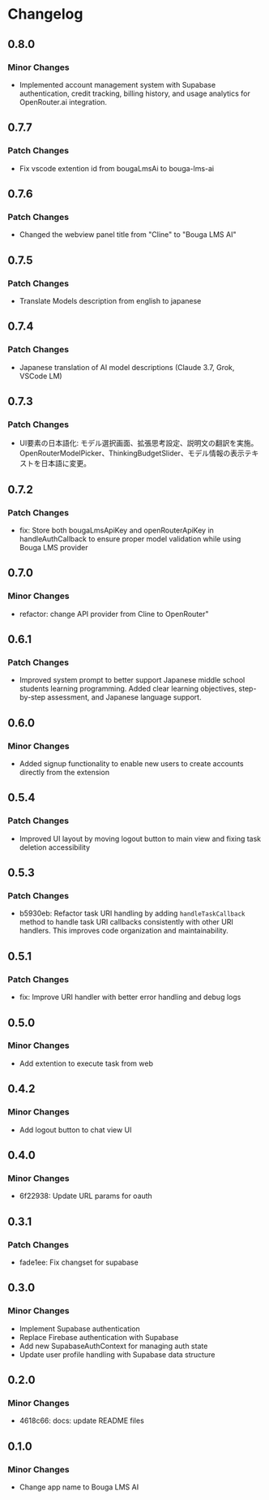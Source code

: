 # Changelog

## 0.8.0

### Minor Changes

-   Implemented account management system with Supabase authentication, credit tracking, billing history, and usage analytics for OpenRouter.ai integration.

## 0.7.7

### Patch Changes

-   Fix vscode extention id from bougaLmsAi to bouga-lms-ai

## 0.7.6

### Patch Changes

-   Changed the webview panel title from "Cline" to "Bouga LMS AI"

## 0.7.5

### Patch Changes

-   Translate Models description from english to japanese

## 0.7.4

### Patch Changes

-   Japanese translation of AI model descriptions (Claude 3.7, Grok, VSCode LM)

## 0.7.3

### Patch Changes

-   UI要素の日本語化: モデル選択画面、拡張思考設定、説明文の翻訳を実施。OpenRouterModelPicker、ThinkingBudgetSlider、モデル情報の表示テキストを日本語に変更。

## 0.7.2

### Patch Changes

-   fix: Store both bougaLmsApiKey and openRouterApiKey in handleAuthCallback to ensure proper model validation while using Bouga LMS provider

## 0.7.0

### Minor Changes

-   refactor: change API provider from Cline to OpenRouter"

## 0.6.1

### Patch Changes

-   Improved system prompt to better support Japanese middle school students learning programming. Added clear learning objectives, step-by-step assessment, and Japanese language support.

## 0.6.0

### Minor Changes

-   Added signup functionality to enable new users to create accounts directly from the extension

## 0.5.4

### Patch Changes

-   Improved UI layout by moving logout button to main view and fixing task deletion accessibility

## 0.5.3

### Patch Changes

-   b5930eb: Refactor task URI handling by adding `handleTaskCallback` method to handle task URI callbacks consistently with other URI handlers. This improves code organization and maintainability.

## 0.5.1

### Patch Changes

-   fix: Improve URI handler with better error handling and debug logs

## 0.5.0

### Minor Changes

-   Add extention to execute task from web

## 0.4.2

### Minor Changes

-   Add logout button to chat view UI

## 0.4.0

### Minor Changes

-   6f22938: Update URL params for oauth

## 0.3.1

### Patch Changes

-   fade1ee: Fix changset for supabase

## 0.3.0

### Minor Changes

-   Implement Supabase authentication
-   Replace Firebase authentication with Supabase
-   Add new SupabaseAuthContext for managing auth state
-   Update user profile handling with Supabase data structure

## 0.2.0

### Minor Changes

-   4618c66: docs: update README files

## 0.1.0

### Minor Changes

-   Change app name to Bouga LMS AI
